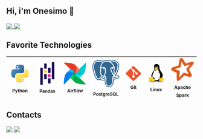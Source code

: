 ## Hi, i'm Onesimo 👋

<a href="https://github.com/anuraghazra/github-readme-stats">
  <img height=160 align="center" src="https://github-readme-stats.vercel.app/api?username=briito&theme=transparent&show_icons=true&card_width=180" />
</a>

<a href="https://github.com/anuraghazra/convoychat">
   <img height=160 align="center" src="https://github-readme-stats.vercel.app/api/top-langs/?username=briito&layout=compact&theme=transparent&card_width=300" />
</a>

## Favorite Technologies

|<img src="https://raw.githubusercontent.com/devicons/devicon/master/icons/python/python-original.svg" width=100><br><sub>Python</sub>|<img src="https://raw.githubusercontent.com/devicons/devicon/master/icons/pandas/pandas-original.svg" width=100><br><sub>Pandas</sub>|<img src="https://raw.githubusercontent.com/devicons/devicon/master/icons/apacheairflow/apacheairflow-original.svg" width=100><br><sub>Airflow</sub>|<img src="https://raw.githubusercontent.com/devicons/devicon/master/icons/postgresql/postgresql-plain.svg" width=100><br><sub>PostgreSQL</sub>|<img src="https://raw.githubusercontent.com/devicons/devicon/master/icons/git/git-original.svg" width=100><br><sub>Git</sub>|<img src="https://raw.githubusercontent.com/devicons/devicon/master/icons/linux/linux-original.svg" width=100><br><sub>Linux</sub>|<img src="https://raw.githubusercontent.com/devicons/devicon/master/icons/apachespark/apachespark-original.svg" width=100><br><sub>Apache Spark</sub>
| :---: | :---: | :---: |  :---: |  :---: |  :---: | :---: |

## Contacts

<div>
 <a href = "https://mail.google.com/mail/u/0/#inbox"><img src="https://img.shields.io/badge/-Gmail-%23333?style=for-the-badge&logo=gmail&logoColor='white'&target='_blank'"></a>
  <a href="https://www.linkedin.com/in/onsbrito" target="_blank"><img src="https://img.shields.io/badge/-LinkedIn-%230077B5?style=for-the-badge&logo=linkedin&logoColor="white" target="_blank"></a> 

</div>


